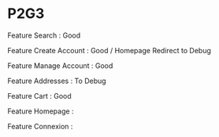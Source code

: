 # P2G3
Feature Search : Good

Feature Create Account : Good / Homepage Redirect to Debug

Feature Manage Account : Good

Feature Addresses : To Debug

Feature Cart : Good

Feature Homepage :  

Feature Connexion :